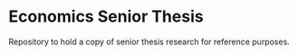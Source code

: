 # Economics Senior Thesis

Repository to hold a copy of senior thesis research for reference purposes.
